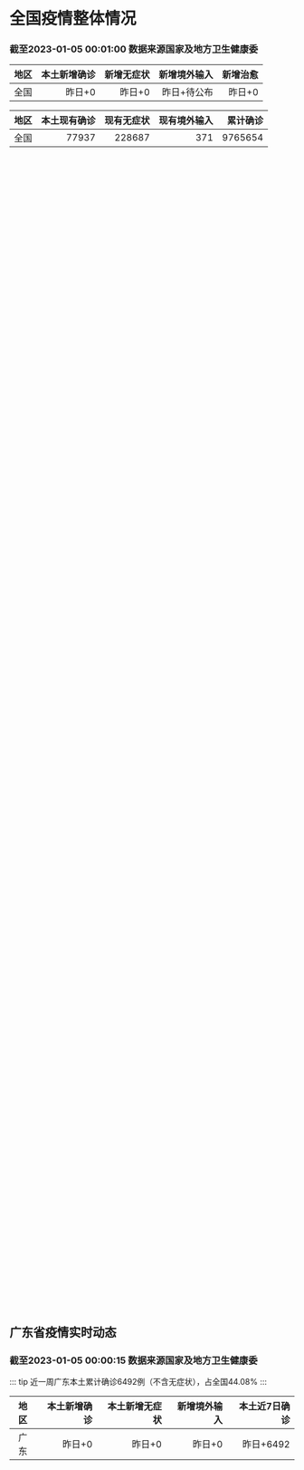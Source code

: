 
# 全国疫情整体情况
### 截至2023-01-05 00:01:00 数据来源国家及地方卫生健康委

|地区|本土新增确诊|新增无症状|新增境外输入|新增治愈|
|:--:|---:|---:|---:|---:|
|全国|昨日+0|昨日+0|昨日+待公布|昨日+0|

|地区|本土现有确诊|现有无症状|现有境外输入|累计确诊|
|:--:|---:|---:|---:|---:|
|全国|77937|228687|371|9765654|

<ChinaMap :dataList="dataList" :title="title"/>

<div id="chinaDayModify" style="width:100%;height:500px;margin-bottom:10px;"></div>
<div id="chinaAddHistoryData" style="width:100%;height:500px;margin-bottom:10px;"></div>
<div id="chinaNowHistoryData" style="width:100%;height:500px;margin-bottom:10px;"></div>
<div id="chinaTotalHistoryData" style="width:100%;height:500px;margin-bottom:10px;"></div>


## 广东省疫情实时动态
### 截至2023-01-05 00:00:15 数据来源国家及地方卫生健康委

::: tip 近一周广东本土累计确诊6492例（不含无症状），占全国44.08%
:::

|地区|本土新增确诊|本土新增无症状|新增境外输入|本土近7日确诊|
|:--:|---:|---:|---:|---:|
|广东|昨日+0|昨日+0|昨日+0|昨日+6492|

<div id="guangdongModify" style="width:100%;height:500px;margin-bottom:10px;"></div>
<div id="guangdongTotalHistory" style="width:100%;height:500px;margin-bottom:10px;"></div>
<div id="guangzhouModifyHistory" style="width:100%;height:500px;margin-bottom:10px;"></div>


<script>
import * as echarts from 'echarts'
export default {
  data(){
    return {
      title: '新增本土确诊',
      dataList: [{name: '台湾', value: 0, addList: []},{name: '香港', value: 0, addList: []},{name: '广东', value: 0, addList: []},{name: '湖北', value: 0, addList: []},{name: '上海', value: 0, addList: []},{name: '吉林', value: 0, addList: []},{name: '四川', value: 0, addList: []},{name: '重庆', value: 0, addList: []},{name: '福建', value: 0, addList: []},{name: '海南', value: 0, addList: []},{name: '河南', value: 0, addList: []},{name: '北京', value: 0, addList: []},{name: '内蒙古', value: 0, addList: []},{name: '云南', value: 0, addList: []},{name: '浙江', value: 0, addList: []},{name: '陕西', value: 0, addList: []},{name: '黑龙江', value: 0, addList: []},{name: '山西', value: 0, addList: []},{name: '山东', value: 0, addList: []},{name: '湖南', value: 0, addList: []},{name: '江苏', value: 0, addList: []},{name: '广西', value: 0, addList: []},{name: '天津', value: 0, addList: []},{name: '辽宁', value: 0, addList: []},{name: '河北', value: 0, addList: []},{name: '澳门', value: 0, addList: []},{name: '新疆', value: 0, addList: []},{name: '江西', value: 0, addList: []},{name: '贵州', value: 0, addList: []},{name: '安徽', value: 0, addList: []},{name: '甘肃', value: 0, addList: []},{name: '西藏', value: 0, addList: []},{name: '青海', value: 0, addList: []},{name: '宁夏', value: 0, addList: []},{name: '南海诸岛', value: 0, addList: []}]
    }
  },
  mounted () {
    const themeObj = {"color":["#2ec7c9","#b6a2de","#5ab1ef","#ffb980","#d87a80","#8d98b3","#e5cf0d","#97b552","#95706d","#dc69aa","#07a2a4","#9a7fd1","#588dd5","#f5994e","#c05050","#59678c","#c9ab00","#7eb00a","#6f5553","#c14089"],"backgroundColor":"rgba(0,0,0,0)","textStyle":{},"title":{"textStyle":{"color":"#008acd"},"subtextStyle":{"color":"#aaaaaa"}},"line":{"itemStyle":{"borderWidth":1},"lineStyle":{"width":2},"symbolSize":3,"symbol":"emptyCircle","smooth":true},"radar":{"itemStyle":{"borderWidth":1},"lineStyle":{"width":2},"symbolSize":3,"symbol":"emptyCircle","smooth":true},"bar":{"itemStyle":{"barBorderWidth":0,"barBorderColor":"#ccc"}},"pie":{"itemStyle":{"borderWidth":0,"borderColor":"#ccc"}},"scatter":{"itemStyle":{"borderWidth":0,"borderColor":"#ccc"}},"boxplot":{"itemStyle":{"borderWidth":0,"borderColor":"#ccc"}},"parallel":{"itemStyle":{"borderWidth":0,"borderColor":"#ccc"}},"sankey":{"itemStyle":{"borderWidth":0,"borderColor":"#ccc"}},"funnel":{"itemStyle":{"borderWidth":0,"borderColor":"#ccc"}},"gauge":{"itemStyle":{"borderWidth":0,"borderColor":"#ccc"}},"candlestick":{"itemStyle":{"color":"#d87a80","color0":"#2ec7c9","borderColor":"#d87a80","borderColor0":"#2ec7c9","borderWidth":1}},"graph":{"itemStyle":{"borderWidth":0,"borderColor":"#ccc"},"lineStyle":{"width":1,"color":"#aaaaaa"},"symbolSize":3,"symbol":"emptyCircle","smooth":true,"color":["#2ec7c9","#b6a2de","#5ab1ef","#ffb980","#d87a80","#8d98b3","#e5cf0d","#97b552","#95706d","#dc69aa","#07a2a4","#9a7fd1","#588dd5","#f5994e","#c05050","#59678c","#c9ab00","#7eb00a","#6f5553","#c14089"],"label":{"color":"#eeeeee"}},"map":{"itemStyle":{"areaColor":"#dddddd","borderColor":"#eeeeee","borderWidth":0.5},"label":{"color":"#d87a80"},"emphasis":{"itemStyle":{"areaColor":"rgba(254,153,78,1)","borderColor":"#444","borderWidth":1},"label":{"color":"rgb(100,0,0)"}}},"geo":{"itemStyle":{"areaColor":"#dddddd","borderColor":"#eeeeee","borderWidth":0.5},"label":{"color":"#d87a80"},"emphasis":{"itemStyle":{"areaColor":"rgba(254,153,78,1)","borderColor":"#444","borderWidth":1},"label":{"color":"rgb(100,0,0)"}}},"categoryAxis":{"axisLine":{"show":true,"lineStyle":{"color":"#008acd"}},"axisTick":{"show":true,"lineStyle":{"color":"#333"}},"axisLabel":{"show":true,"color":"#333"},"splitLine":{"show":false,"lineStyle":{"color":["#eee"]}},"splitArea":{"show":false,"areaStyle":{"color":["rgba(250,250,250,0.3)","rgba(200,200,200,0.3)"]}}},"valueAxis":{"axisLine":{"show":true,"lineStyle":{"color":"#008acd"}},"axisTick":{"show":true,"lineStyle":{"color":"#333"}},"axisLabel":{"show":true,"color":"#333"},"splitLine":{"show":true,"lineStyle":{"color":["#eee"]}},"splitArea":{"show":true,"areaStyle":{"color":["rgba(250,250,250,0.3)","rgba(200,200,200,0.3)"]}}},"logAxis":{"axisLine":{"show":true,"lineStyle":{"color":"#008acd"}},"axisTick":{"show":true,"lineStyle":{"color":"#333"}},"axisLabel":{"show":true,"color":"#333"},"splitLine":{"show":true,"lineStyle":{"color":["#eee"]}},"splitArea":{"show":true,"areaStyle":{"color":["rgba(250,250,250,0.3)","rgba(200,200,200,0.3)"]}}},"timeAxis":{"axisLine":{"show":true,"lineStyle":{"color":"#008acd"}},"axisTick":{"show":true,"lineStyle":{"color":"#333"}},"axisLabel":{"show":true,"color":"#333"},"splitLine":{"show":true,"lineStyle":{"color":["#eee"]}},"splitArea":{"show":false,"areaStyle":{"color":["rgba(250,250,250,0.3)","rgba(200,200,200,0.3)"]}}},"toolbox":{"iconStyle":{"borderColor":"#2ec7c9"},"emphasis":{"iconStyle":{"borderColor":"#18a4a6"}}},"legend":{"textStyle":{"color":"#333333"}},"tooltip":{"axisPointer":{"lineStyle":{"color":"#008acd","width":"1"},"crossStyle":{"color":"#008acd","width":"1"}}},"timeline":{"lineStyle":{"color":"#008acd","width":1},"itemStyle":{"color":"#008acd","borderWidth":1},"controlStyle":{"color":"#008acd","borderColor":"#008acd","borderWidth":0.5},"checkpointStyle":{"color":"#2ec7c9","borderColor":"#2ec7c9"},"label":{"color":"#008acd"},"emphasis":{"itemStyle":{"color":"#a9334c"},"controlStyle":{"color":"#008acd","borderColor":"#008acd","borderWidth":0.5},"label":{"color":"#008acd"}}},"visualMap":{"color":["#5ab1ef","#e0ffff"]},"dataZoom":{"backgroundColor":"rgba(47,69,84,0)","dataBackgroundColor":"#efefff","fillerColor":"rgba(182,162,222,0.2)","handleColor":"#008acd","handleSize":"100%","textStyle":{"color":"#333333"}},"markPoint":{"label":{"color":"#eeeeee"},"emphasis":{"label":{"color":"#eeeeee"}}}}

    echarts.registerTheme('dark', (themeObj))

    this.chartChDay = echarts.init(document.getElementById("chinaDayModify"), "dark")
,this.chartChAdd = echarts.init(document.getElementById("chinaAddHistoryData"), "dark")
,this.chartChNow = echarts.init(document.getElementById("chinaNowHistoryData"), "dark")
,this.chartChTotal = echarts.init(document.getElementById("chinaTotalHistoryData"), "dark")
,this.chartGdMod = echarts.init(document.getElementById("guangdongModify"), "dark")
,this.chartGdTotal = echarts.init(document.getElementById("guangdongTotalHistory"), "dark")
,this.chartGzMod = echarts.init(document.getElementById("guangzhouModifyHistory"), "dark")


    const option_gd_mod = {
      title: {
        text: '广东疫情新增趋势（人）'
      },
      tooltip: {
        trigger: 'axis',
        axisPointer: {
          type: 'cross',
          label: {
            backgroundColor: '#6a7985'
          }
        }
      },
      legend: {
        top: 20,
        data: [{name: '本土新增确诊',icon: 'rect'}, {name: '本土新增无症状',icon: 'rect'},{name: '新增境外输入',icon: 'rect'}]
      },
      grid: {
        left: '3%',
        right: '4%',
        bottom: '3%',
        containLabel: true
      },
      toolbox: {
        feature: {
          saveAsImage: {}
        }
      },
      xAxis: {
        type: 'category',
        boundaryGap: false,
        data: ["12.10","12.11","12.12","12.13","12.14","12.15","12.16","12.17","12.18","12.19","12.20","12.21","12.22","12.23","12.24","12.25","12.26","12.27","12.28","12.29","12.30","12.31","01.01","01.02","01.03",]
      },
      yAxis: {
        type: 'value'
      },
      series: [
        {
          name: '本土新增确诊',
          type: 'line',
          areaStyle: {},
          emphasis: {
            focus: 'series'
          },
          data: [735,879,775,1044,857,1065,990,915,846,1075,1171,1325,1599,1737,1384,1182,1976,2233,2239,2400,2766,1784,1555,1829,2917,]
        },
        {
          name: '本土新增无症状',
          type: 'line',
          areaStyle: {},
          emphasis: {
            focus: 'series'
          },
          data: [1791,1468,1264,1817,0,0,0,0,0,0,0,0,0,0,0,0,0,0,0,0,0,0,0,0,0,]
        },
        {
          name: '新增境外输入',
          type: 'line',
          areaStyle: {},
          emphasis: {
            focus: 'series'
          },
          data: [27,21,22,5,17,17,13,17,31,36,18,47,41,6,11,5,22,82,4,18,9,31,17,18,2,]
        }
      ]
    };

    const option_gd_total = {
      title: {
        text: '广东疫情概览（人）'
      },
      tooltip: {
        trigger: 'axis',
        axisPointer: {
          type: 'cross',
          label: {
            backgroundColor: '#6a7985'
          }
        }
      },
      legend: {
        top: 20,
        data: [{name: '累计确诊',icon: 'rect'},{name: '累计治愈',icon: 'rect'}]
      },
      grid: {
        left: '3%',
        right: '4%',
        bottom: '3%',
        containLabel: true
      },
      toolbox: {
        feature: {
          saveAsImage: {}
        }
      },
      xAxis: {
        type: 'category',
        boundaryGap: false,
        data: ["12.10","12.11","12.12","12.13","12.14","12.15","12.16","12.17","12.18","12.19","12.20","12.21","12.22","12.23","12.24","12.25","12.26","12.27","12.28","12.29","12.30","12.31","01.01","01.02","01.03","01.04","01.05","01.06","01.07","01.08","01.09","01.10","01.11","01.12","01.13","01.14","01.15","01.16","01.17","01.18","01.19","01.20","01.21","01.22","01.23","01.24","01.25","01.26","01.27","01.28","01.29","01.30","01.31","02.01","02.02","02.03","02.04","02.05","02.06",]
      },
      yAxis: {
        type: 'value'
      },
      series: [
        {
          name: '累计确诊',
          type: 'line',
          areaStyle: {},
          emphasis: {
            focus: 'series'
          },
          data: [52928,53828,54625,55674,56548,57630,58633,59565,60442,61553,62742,64114,65754,67497,68892,70079,72077,74392,76635,79053,79053,80868,82440,84287,84287,84287,84287,84287,84287,84287,84287,84287,84287,84287,84287,84287,84287,84287,84287,84287,84287,84287,84287,84287,84287,84287,84287,84287,84287,84287,84287,84287,84287,84287,84287,84287,84287,84287,84287,]
        },
        {
          name: '累计治愈',
          type: 'line',
          areaStyle: {},
          emphasis: {
            focus: 'series'
          },
          data: [24794,24794,24794,24794,24794,24794,24794,24794,24794,24794,51366,51366,51366,51366,51366,51366,51366,51366,51366,51366,51366,51366,51366,51366,51366,51366,51366,51366,51366,51366,51366,51366,51366,51366,51366,51366,51366,51366,51366,51366,51366,51366,51366,51366,51366,51366,51366,51366,51366,51366,51366,51366,51366,51366,51366,51366,51366,51366,51366,]
        }
      ]
    };

    const option_gz_mod = {
      title: {
        text: '广州疫情新增趋势（人）'
      },
      tooltip: {
        trigger: 'axis',
        axisPointer: {
          type: 'cross',
          label: {
            backgroundColor: '#6a7985'
          }
        }
      },
      legend: {
        top: 20,
        data: [{name: '本土新增确诊',icon: 'rect'},{name: '本土新增无症状',icon: 'rect'}]
      },
      grid: {
        left: '3%',
        right: '4%',
        bottom: '3%',
        containLabel: true
      },
      toolbox: {
        feature: {
          saveAsImage: {}
        }
      },
      xAxis: {
        type: 'category',
        boundaryGap: false,
        data: ["1210","1211","1212","1213","1214","1215","1216","1217","1218","1219","1220","1221","1222","1223","1224","1225","0103",]
      },
      yAxis: {
        type: 'value'
      },
      series: [
        {
          name: '本土新增确诊',
          type: 'line',
          areaStyle: {},
          emphasis: {
            focus: 'series'
          },
          data: [286,432,366,554,370,505,451,403,374,537,564,546,0,0,0,0,0,]
        },
        {
          name: '本土新增无症状',
          type: 'line',
          areaStyle: {},
          emphasis: {
            focus: 'series'
          },
          data: [817,599,434,741,0,0,0,0,0,0,0,0,0,0,0,0,0,]
        }
      ]
    };

    const option_ch_day  = {
      series: [
        {
          type: 'treemap',
          data: [
            {
              name: '本土新增确诊昨日+0',
              value: 1,
            },
            {
              name: '新增无症状昨日+0',
              value: 1,
            },
            {
              name: '新增境外输入昨日+待公布',
              value: 1,
            },
            {
              name: '新增治愈昨日+0',
              value: 1,
            },
          ]
        }
      ]
    };

    const option_ch_add = {
      title: {
        text: '新增疫情整体走势'
      },
      tooltip: {
        trigger: 'axis',
        axisPointer: {
          type: 'cross',
          label: {
            backgroundColor: '#6a7985'
          }
        }
      },
      legend: {
        top: 20,
        data: [{name: '本土确诊',icon: 'rect'}, {name: '无症状感染',icon: 'rect'},{name: '新增境外输入',icon: 'rect'}]
      },
      grid: {
        left: '3%',
        right: '4%',
        bottom: '3%',
        containLabel: true
      },
      toolbox: {
        feature: {
          saveAsImage: {}
        }
      },
      xAxis: {
        type: 'category',
        boundaryGap: false,
        data: ["12.07","12.08","12.09","12.10","12.11","12.12","12.13","12.14","12.15","12.16","12.17","12.18","12.19","12.20","12.21","12.22","12.23","12.24","12.25","12.26","12.27","12.28","12.29","12.30","12.31","01.01","01.02","01.03",]
      },
      yAxis: {
        type: 'value'
      },
      series: [
        {
          name: '本土确诊',
          type: 'line',
          areaStyle: {},
          emphasis: {
            focus: 'series'
          },
          data: [4031,3588,3034,2270,2171,2270,2249,1944,2091,2229,2028,1918,2656,3049,2966,3696,4103,2940,2637,4388,5136,5080,5491,7179,5102,4499,4804,7685,]
        },
        {
          name: '无症状感染',
          type: 'line',
          areaStyle: {},
          emphasis: {
            focus: 'series'
          },
          data: [17134,13004,10551,8327,6455,5181,0,0,0,0,0,0,0,0,0,0,0,0,0,0,0,0,0,0,0,0,0,0,]
        },
        {
          name: '新增境外输入',
          type: 'line',
          areaStyle: {},
          emphasis: {
            focus: 'series'
          },
          data: [48,49,48,68,69,45,42,56,66,57,69,77,66,52,64,65,25,43,31,48,95,22,24,25,36,24,29,4,]
        }
      ]
    };

    const option_ch_now = {
      title: {
        text: '现有疫情整体走势'
      },
      tooltip: {
        trigger: 'axis',
        axisPointer: {
          type: 'cross',
          label: {
            backgroundColor: '#6a7985'
          }
        }
      },
      legend: {
        top: 20,
        data: [{name: '本土确诊',icon: 'rect'}, {name: '无症状感染',icon: 'rect'},{name: '新增境外输入',icon: 'rect'}]
      },
      grid: {
        left: '3%',
        right: '4%',
        bottom: '3%',
        containLabel: true
      },
      toolbox: {
        feature: {
          saveAsImage: {}
        }
      },
      xAxis: {
        type: 'category',
        boundaryGap: false,
        data: ["12.07","12.08","12.09","12.10","12.11","12.12","12.13","12.14","12.15","12.16","12.17","12.18","12.19","12.20","12.21","12.22","12.23","12.24","12.25","12.26","12.27","12.28","12.29","12.30","12.31","01.01","01.02","01.03","01.04","01.05","01.06","01.07","01.08","01.09","01.10","01.11","01.12","01.13","01.14","01.15","01.16","01.17","01.18","01.19","01.20","01.21","01.22","01.23","01.24","01.25","01.26","01.27","01.28","01.29","01.30","01.31","02.01","02.02","02.03","02.04","02.05","02.06",]
      },
      yAxis: {
        type: 'value'
      },
      series: [
        {
          name: '本土确诊',
          type: 'line',
          areaStyle: {},
          emphasis: {
            focus: 'series'
          },
          data: [42724,42640,41065,38903,37461,35849,34830,34288,34283,33888,34193,34808,35509,36636,37295,38884,41265,43449,45397,48154,51406,54566,57769,61980,65890,69817,73790,77937,77937,77937,77937,77937,77937,77937,77937,77937,77937,77937,77937,77937,77937,77937,77937,77937,77937,77937,77937,77937,77937,77937,77937,77937,77937,77937,77937,77937,77937,77937,77937,77937,77937,77937,]
        },
        {
          name: '无症状感染',
          type: 'line',
          areaStyle: {},
          emphasis: {
            focus: 'series'
          },
          data: [542,518,494,488,507,491,444,412,424,446,460,490,467,475,475,471,434,419,406,396,445,435,421,406,408,404,398,371,371,371,371,371,371,371,371,371,371,371,371,371,371,371,371,371,371,371,371,371,371,371,371,371,371,371,371,371,371,371,371,371,371,371,]
        },
        {
          name: '新增境外输入',
          type: 'line',
          areaStyle: {},
          emphasis: {
            focus: 'series'
          },
          data: [340392,320318,294934,272508,249168,228687,228687,228687,228687,228687,228687,228687,228687,228687,228687,228687,228687,228687,228687,228687,228687,228687,228687,228687,228687,228687,228687,228687,228687,228687,228687,228687,228687,228687,228687,228687,228687,228687,228687,228687,228687,228687,228687,228687,228687,228687,228687,228687,228687,228687,228687,228687,228687,228687,228687,228687,228687,228687,228687,228687,228687,228687,]
        }
      ]
    };

    const option_ch_total = {
      title: {
        text: '累计疫情整体走势'
      },
      tooltip: {
        trigger: 'axis',
        axisPointer: {
          type: 'cross',
          label: {
            backgroundColor: '#6a7985'
          }
        }
      },
      legend: {
        top: 20,
        data: [{name: '确诊(含港澳台)', con: 'rect'}, {name: '死亡(含港澳台)',icon: 'rect'}]
      },
      grid: {
        left: '3%',
        right: '4%',
        bottom: '3%',
        containLabel: true
      },
      toolbox: {
        feature: {
          saveAsImage: {}
        }
      },
      xAxis: {
        type: 'category',
        boundaryGap: false,
        data: ["12.07","12.08","12.09","12.10","12.11","12.12","12.13","12.14","12.15","12.16","12.17","12.18","12.19","12.20","12.21","12.22","12.23","12.24","12.25","12.26","12.27","12.28","12.29","12.30","12.31","01.01","01.02","01.03","01.04","01.05","01.06","01.07","01.08","01.09","01.10","01.11","01.12","01.13","01.14","01.15","01.16","01.17","01.18","01.19","01.20","01.21","01.22","01.23","01.24","01.25","01.26","01.27","01.28","01.29","01.30","01.31","02.01","02.02","02.03","02.04","02.05","02.06",]
      },
      yAxis: {
        type: 'value'
      },
      series: [
        {
          name: '确诊(含港澳台)',
          type: 'line',
          areaStyle: {},
          emphasis: {
            focus: 'series'
          },
          data: [9212751,9212751,9212751,9293435,9293435,9326304,9326304,9326304,9326304,9326304,9326304,9326304,9326304,9326304,9326304,9326304,9558276,9558276,9558276,9558276,9558276,9558276,9558276,9765654,9765654,9765654,9765654,9765654,9765654,9765654,9765654,9765654,9765654,9765654,9765654,9765654,9765654,9765654,9765654,9765654,9765654,9765654,9765654,9765654,9765654,9765654,9765654,9765654,9765654,9765654,9765654,9765654,9765654,9765654,9765654,9765654,9765654,9765654,9765654,9765654,9765654,9765654,]
        },
        {
          name: '死亡(含港澳台)',
          type: 'line',
          areaStyle: {},
          emphasis: {
            focus: 'series'
          },
          data: [28939,28939,28939,28939,28939,28939,28939,28939,28939,28939,28939,28939,28939,28939,28939,28939,28939,28939,28939,28939,28939,28939,28939,28939,28939,28939,28939,28939,28939,28939,28939,28939,28939,28939,28939,28939,28939,28939,28939,28939,28939,28939,28939,28939,28939,28939,28939,28939,28939,28939,28939,28939,28939,28939,28939,28939,28939,28939,28939,28939,28939,28939,]
        }
      ]
    };

    this.chartGdMod.setOption(option_gd_mod);
    this.chartGdTotal.setOption(option_gd_total);
    this.chartGzMod.setOption(option_gz_mod);
    this.chartChDay.setOption(option_ch_day);
    this.chartChAdd.setOption(option_ch_add);
    this.chartChNow.setOption(option_ch_now);
    this.chartChTotal.setOption(option_ch_total);

    window.onresize = () => {
      this.chartGdMod.resize()
      this.chartGdTotal.resize()
      this.chartGzMod.resize()
      this.chartChDay.resize()
      this.chartChAdd.resize()
      this.chartChNow.resize()
      this.chartChTotal.resize()
    }
  }
}
</script>

## 广东省各地区疫情情况

::: danger 0个中高风险地区
:::

|地区|本土新增确诊|本土新增无症状|本土近7日确诊|中高风险地区|
|:--:|---:|---:|---:|---:|
|广州|0|0|+3023|0|
|汕头|0|0|+514|0|
|深圳|0|0|+480|0|
|云浮|0|0|+320|0|
|惠州|0|0|+302|0|
|佛山|0|0|+258|0|
|潮州|0|0|+253|0|
|中山|0|0|+210|0|
|珠海|0|0|+207|0|
|阳江|0|0|+195|0|
|湛江|0|0|+139|0|
|茂名|0|0|+120|0|
|江门|0|0|+111|0|
|肇庆|0|0|+69|0|
|梅州|0|0|+62|0|
|韶关|0|0|+61|0|
|汕尾|0|0|+55|0|
|清远|0|0|+43|0|
|东莞|0|0|+35|0|
|河源|0|0|+19|0|
|揭阳|0|0|+16|0|
|未公布来源|0|0|0|0|


## 广东疫情热点动态

  
### 02-07 09:39
::: tip 广州各大医院恢复常态化诊疗：就医更便利，仍需做好防护
近日不少广州市民前往医院就诊时，发现医院似乎发生了新变化。
门口宽敞了许多，之前设在医院周围的围蔽已经不见踪影，分诊通道也被拆除，健康码、通行码等标识也不再被要求查看。
据国务院联防联控机制新闻发布会...

21世纪经济报道

[阅读全文](https://view.inews.qq.com/a/20230206A03SBE00?uid=100188415180&chlid=_qqnews_custom_search_pictext#)
:::

### 02-06 19:04
::: tip 今起乘坐广深港高铁前往香港 不再查验48小时内核酸阴性证明
据“中国铁路”微信公众号消息，为贯彻落实国务院港澳事务办公室《关于全面恢复内地与港澳人员往来的通知》的要求，经与香港铁路部门沟通协商，自2023年2月6日零时起，铁路部门进一步优化内地与香港间铁路旅客...

北青都市

[阅读全文](https://h5.baike.qq.com/mobile/landing.html?docid=20230206A06YH400&isNews=1&adtag=wxjk.yqssc.yqdt)
:::

### 02-06 14:24
::: tip 新加坡教育部长赞潮州八邑会馆抗疫期间照顾有需要群体
中国侨网2月6日电 据新加坡《联合早报》报道，2月4日，潮州八邑会馆于新加坡华族文化中心举行新春团拜活动。新加坡教育部长陈振声是团拜活动主宾，他致辞时赞扬和感谢八邑会馆在抗疫期间做出的重大贡献。 陈振...

中国侨网

[阅读全文](https://h5.baike.qq.com/mobile/landing.html?docid=20230206A03PQK00&isNews=1&adtag=wxjk.yqssc.yqdt)
:::

### 02-06 09:32
::: tip 多地宣布：可测新冠抗体！深圳有医院已上线
2月3日，湖南疾控微信公众号发出关于开展新型冠状病毒2019-nCoV抗体检测服务的通知：自2月7日起，湖南省疾病预防控制中心开展新型冠状病毒2019-nCoV抗体检测服务。...

深圳大件事

[阅读全文](https://mp.weixin.qq.com/s?__biz=MzA4NTczOTMzMQ%3D%3D&mid=2651423155&idx=1&sn=0927a9213b5803ce13c478193bb5be38&chksm=842e739fb359fa89cb46a52ac385d8fc8de2d054a0a41dd6928d2bdb42dc338ff342cc157f32&mpshare=1&scene=1&srcid=0206YXsov7j9XcA4etS1YeJ2&sharer_sharetime=1675646942288&sharer_shareid=20e33aa564e857bfdc5733034f4f2915&version=4.1.0.6011&platform=win#rd)
:::

### 02-05 09:05
::: tip 深圳去香港、澳门要查核酸吗？一图看懂最新政策
自2023年2月6日零时起

全面恢复内地与港澳人员往来

昨天，消息一公布

网友们纷纷表示“喜大普奔”...

深圳大件事

[阅读全文](https://mp.weixin.qq.com/s?__biz=MzA4NTczOTMzMQ%3D%3D&mid=2651423008&idx=3&sn=c5f82ff3807989d2212ece7a0b70b7f5&chksm=842e730cb359fa1acd34be25e1616be90b5912f7e2e1c1e65c9430406b1b36831249bffba8e3&mpshare=1&scene=1&srcid=0204XoU6wN9VRULmWRj4U4am&sharer_sharetime=1675500975662&sharer_shareid=d35647f873619e01ec6c2f6ddaa3a96d&version=4.1.0.6011&platform=win#rd)
:::

### 02-05 06:19
::: tip 国务院联防联控机制：防疫药品和医疗设备分配向“三区一岛”倾斜
【抗疫中，我们众志成城70】 偏远山区、牧区、林区、海岛受地理因素等影响，新冠疫情防控工作难度较大。对于这些居住在“三区一岛”的百姓而言，如何最大限度减少疫情对他们的影响？“偏远山区、牧区、林区、海岛...

中国青年网

[阅读全文](https://h5.baike.qq.com/mobile/landing.html?docid=20230205A00FCS00&isNews=1&adtag=wxjk.yqssc.yqdt)
:::

### 02-04 08:44
::: tip 广州一高校恢复正常开学并允许家长入校，此前曾宣布延迟两周返校
据广州应用科技学院微信号2月3日消息，广州应用科技学院发布补充通知，对2022-2023学年第二学期师生员工返校时间进行调整，学生均于2月18日-19日错峰返校，2月20日正式上课。
此前，1月30日...

澎湃新闻

[阅读全文](https://view.inews.qq.com/a/20230203A08GWN00?uid=100188415180&chlid=_qqnews_custom_search_pictext#)
:::

### 02-04 08:40
::: tip 广东全链条推进涉疫药品与医疗用品稳价保质专项行动
（记者/刘灏 通讯员/粤市监）涉疫药品和医疗用品稳价保质工作关系人民群众身体健康，关系疫情防控大局。广东省市场监督管理局聚焦反映强烈的哄抬价格、囤积居奇等违法行为，强监管、保质量，稳物价、护民生，全面...

北京青年报官网

[阅读全文](https://view.inews.qq.com/a/20230203A07S5Q00?uid=100188415180&chlid=_qqnews_custom_search_pictext#)
:::

### 02-03 18:23
::: tip 广州公布243个核酸采样点，近八成可提供双语检测报告
为满足部分市民朋友核酸检测需求，2月1日下午，广州卫健委公布243个便民核酸采样点的地址、服务时间等相关信息。广州城市生活地图已采集相关数据并上线，方便市民快速查询自己身边的核酸采样点。超八成采样点设...

南方都市报

[阅读全文](https://h5.baike.qq.com/mobile/landing.html?docid=20230203A06WWL00&isNews=1&adtag=wxjk.yqssc.yqdt)
:::

### 02-03 08:59
::: tip 这些人暂缓返校！深圳发布重要提醒
2月6日
深圳普通中小学校、幼儿园
春季学期正式开学！
深圳各高校也将陆续迎接
五湖四海学子归来
开学在即
广大师生、家长要注意个人防护...

创新南山

[阅读全文](https://view.inews.qq.com/a/20230202A08F3M00?uid=100188415180&chlid=_qqnews_custom_search_pictext#)
:::


## 广州疫情热点动态

  
### 02-07 09:39
::: tip 广州各大医院恢复常态化诊疗：就医更便利，仍需做好防护
近日不少广州市民前往医院就诊时，发现医院似乎发生了新变化。
门口宽敞了许多，之前设在医院周围的围蔽已经不见踪影，分诊通道也被拆除，健康码、通行码等标识也不再被要求查看。
据国务院联防联控机制新闻发布会...

21世纪经济报道

[阅读全文](https://view.inews.qq.com/a/20230206A03SBE00?uid=100188415180&chlid=_qqnews_custom_search_pictext#)
:::

### 02-06 19:04
::: tip 今起乘坐广深港高铁前往香港 不再查验48小时内核酸阴性证明
据“中国铁路”微信公众号消息，为贯彻落实国务院港澳事务办公室《关于全面恢复内地与港澳人员往来的通知》的要求，经与香港铁路部门沟通协商，自2023年2月6日零时起，铁路部门进一步优化内地与香港间铁路旅客...

北青都市

[阅读全文](https://h5.baike.qq.com/mobile/landing.html?docid=20230206A06YH400&isNews=1&adtag=wxjk.yqssc.yqdt)
:::

### 02-06 14:24
::: tip 新加坡教育部长赞潮州八邑会馆抗疫期间照顾有需要群体
中国侨网2月6日电 据新加坡《联合早报》报道，2月4日，潮州八邑会馆于新加坡华族文化中心举行新春团拜活动。新加坡教育部长陈振声是团拜活动主宾，他致辞时赞扬和感谢八邑会馆在抗疫期间做出的重大贡献。 陈振...

中国侨网

[阅读全文](https://h5.baike.qq.com/mobile/landing.html?docid=20230206A03PQK00&isNews=1&adtag=wxjk.yqssc.yqdt)
:::

### 02-06 09:32
::: tip 多地宣布：可测新冠抗体！深圳有医院已上线
2月3日，湖南疾控微信公众号发出关于开展新型冠状病毒2019-nCoV抗体检测服务的通知：自2月7日起，湖南省疾病预防控制中心开展新型冠状病毒2019-nCoV抗体检测服务。...

深圳大件事

[阅读全文](https://mp.weixin.qq.com/s?__biz=MzA4NTczOTMzMQ%3D%3D&mid=2651423155&idx=1&sn=0927a9213b5803ce13c478193bb5be38&chksm=842e739fb359fa89cb46a52ac385d8fc8de2d054a0a41dd6928d2bdb42dc338ff342cc157f32&mpshare=1&scene=1&srcid=0206YXsov7j9XcA4etS1YeJ2&sharer_sharetime=1675646942288&sharer_shareid=20e33aa564e857bfdc5733034f4f2915&version=4.1.0.6011&platform=win#rd)
:::

### 02-05 09:05
::: tip 深圳去香港、澳门要查核酸吗？一图看懂最新政策
自2023年2月6日零时起

全面恢复内地与港澳人员往来

昨天，消息一公布

网友们纷纷表示“喜大普奔”...

深圳大件事

[阅读全文](https://mp.weixin.qq.com/s?__biz=MzA4NTczOTMzMQ%3D%3D&mid=2651423008&idx=3&sn=c5f82ff3807989d2212ece7a0b70b7f5&chksm=842e730cb359fa1acd34be25e1616be90b5912f7e2e1c1e65c9430406b1b36831249bffba8e3&mpshare=1&scene=1&srcid=0204XoU6wN9VRULmWRj4U4am&sharer_sharetime=1675500975662&sharer_shareid=d35647f873619e01ec6c2f6ddaa3a96d&version=4.1.0.6011&platform=win#rd)
:::

### 02-05 06:19
::: tip 国务院联防联控机制：防疫药品和医疗设备分配向“三区一岛”倾斜
【抗疫中，我们众志成城70】 偏远山区、牧区、林区、海岛受地理因素等影响，新冠疫情防控工作难度较大。对于这些居住在“三区一岛”的百姓而言，如何最大限度减少疫情对他们的影响？“偏远山区、牧区、林区、海岛...

中国青年网

[阅读全文](https://h5.baike.qq.com/mobile/landing.html?docid=20230205A00FCS00&isNews=1&adtag=wxjk.yqssc.yqdt)
:::

### 02-04 08:44
::: tip 广州一高校恢复正常开学并允许家长入校，此前曾宣布延迟两周返校
据广州应用科技学院微信号2月3日消息，广州应用科技学院发布补充通知，对2022-2023学年第二学期师生员工返校时间进行调整，学生均于2月18日-19日错峰返校，2月20日正式上课。
此前，1月30日...

澎湃新闻

[阅读全文](https://view.inews.qq.com/a/20230203A08GWN00?uid=100188415180&chlid=_qqnews_custom_search_pictext#)
:::

### 02-04 08:40
::: tip 广东全链条推进涉疫药品与医疗用品稳价保质专项行动
（记者/刘灏 通讯员/粤市监）涉疫药品和医疗用品稳价保质工作关系人民群众身体健康，关系疫情防控大局。广东省市场监督管理局聚焦反映强烈的哄抬价格、囤积居奇等违法行为，强监管、保质量，稳物价、护民生，全面...

北京青年报官网

[阅读全文](https://view.inews.qq.com/a/20230203A07S5Q00?uid=100188415180&chlid=_qqnews_custom_search_pictext#)
:::

### 02-03 18:23
::: tip 广州公布243个核酸采样点，近八成可提供双语检测报告
为满足部分市民朋友核酸检测需求，2月1日下午，广州卫健委公布243个便民核酸采样点的地址、服务时间等相关信息。广州城市生活地图已采集相关数据并上线，方便市民快速查询自己身边的核酸采样点。超八成采样点设...

南方都市报

[阅读全文](https://h5.baike.qq.com/mobile/landing.html?docid=20230203A06WWL00&isNews=1&adtag=wxjk.yqssc.yqdt)
:::

### 02-03 08:59
::: tip 这些人暂缓返校！深圳发布重要提醒
2月6日
深圳普通中小学校、幼儿园
春季学期正式开学！
深圳各高校也将陆续迎接
五湖四海学子归来
开学在即
广大师生、家长要注意个人防护...

创新南山

[阅读全文](https://view.inews.qq.com/a/20230202A08F3M00?uid=100188415180&chlid=_qqnews_custom_search_pictext#)
:::

